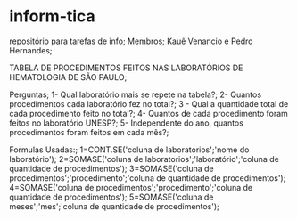 # inform-tica
repositório para tarefas de info;
Membros; Kauê Venancio e  Pedro Hernandes;

TABELA DE PROCEDIMENTOS FEITOS NAS LABORATÓRIOS DE HEMATOLOGIA DE SÃO PAULO;

Perguntas;
1- Qual laboratório mais se repete na tabela?;
2- Quantos procedimentos cada laboratório fez no total?;
3 - Qual a quantidade total de cada procedimento feito no total?;
4- Quantos de cada procedimento foram feitos no laboratório UNESP?;
5- Independente do ano, quantos procedimentos foram feitos em cada mês?;

Formulas Usadas:;
1=CONT.SE('coluna de laboratorios';'nome do laboratório');
2=SOMASE('coluna de laboratorios';'laboratório';'coluna de quantidade de procedimentos');
3=SOMASE('coluna de procedimentos';'procedimento';'coluna de quantidade de procedimentos');
4=SOMASE('coluna de procedimentos';'procedimento';'coluna de quantidade de procedimentos');
5=SOMASE('coluna de meses';'mes';'coluna de quantidade de procedimentos');
